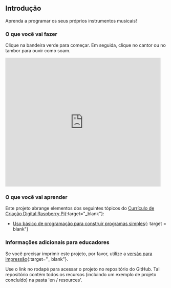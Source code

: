 ## Introdução

Aprenda a programar os seus próprios instrumentos musicais!

### O que você vai fazer

Clique na bandeira verde para começar. Em seguida, clique no cantor ou no tambor para ouvir como soam.

<div class="scratch-preview">
  <iframe allowtransparency="true" width="485" height="402" src="https://scratch.mit.edu/projects/embed/26741186/?autostart=false" frameborder="0"></iframe>
</div>

### O que você vai aprender

Este projeto abrange elementos dos seguintes tópicos do [Currículo de Criação Digital Raspberry Pi](http://rpf.io/curriculum){:target="_blank"}:

+ [Uso básico de programação para construir programas simples](https://www.raspberrypi.org/curriculum/programming/creator){: target = blank"}

### Informações adicionais para educadores

Se você precisar imprimir este projeto, por favor, utilize a [versão para impressão](https://projects.raspberrypi.org/en/projects/rock-band/print){:target="_ blank"}.

Use o link no rodapé para acessar o projeto no repositório do GitHub. Tal repositório contém todos os recursos (incluindo um exemplo de projeto concluído) na pasta 'en / resources'.
